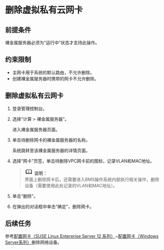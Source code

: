 # 删除虚拟私有云网卡<a name="bms_01_0066"></a>

## 前提条件<a name="section37791018268"></a>

裸金属服务器必须为“运行中”状态才支持此操作。

## 约束限制<a name="section195853191496"></a>

-   主网卡用于系统的默认路由，不允许删除。
-   创建裸金属服务器时携带的网卡不允许删除。

## 删除虚拟私有云网卡<a name="section1779010441942"></a>

1.  登录管理控制台。
2.  选择“计算 \> 裸金属服务器”。

    进入裸金属服务器页面。

3.  单击待删除网卡的裸金属服务器的名称。

    系统跳转至该裸金属服务器的详情页面。

4.  选择“网卡”页签，单击待删除VPC网卡前的图标，记录VLAN和MAC地址。

    >![](public_sys-resources/icon-note.gif) **说明：**   
    >界面上删除网卡后，还需要进入BMS操作系统内部执行相关操作，删除设备（需要使用此处记录的VLAN和MAC地址）。  

5.  单击“删除”。
6.  在弹出的对话框中单击“确定”，删除网卡。

## 后续任务<a name="section14513111155917"></a>

参考[配置网卡（SUSE Linux Enterprise Server 12 系列）](配置网卡（SUSE-Linux-Enterprise-Server-12-系列）.md)\~[配置网卡（Windows Server系列）](配置网卡（Windows-Server系列）.md)删除网络设备。


